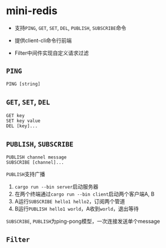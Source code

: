# mini-redis

- 支持`PING`, `GET`, `SET`, `DEL`, `PUBLISH`, `SUBSCRIBE`命令

- 提供client-cli命令行前端

- Filter中间件实现自定义请求过滤

## `PING`

```
PING [string]
```

## `GET`, `SET`, `DEL`

```
GET key
SET key value
DEL [key]...
```

## `PUBLISH`, `SUBSCRIBE`

```
PUBLISH channel message
SUBSCRIBE [channel]...
```

`PUBLISH`支持广播

1. `cargo run --bin server`启动服务器
2. 在两个终端通过`cargo run --bin client`启动两个客户端A, B
3. A运行`SUBSCRIBE hello1 hello2`，订阅两个管道
4. B运行`PUBLISH hello1 world`，A收到`world`，退出等待

`SUBSCRIBE`, `PUBLISH`为ping-pong模型，一次连接发送单个message

## `Filter`
